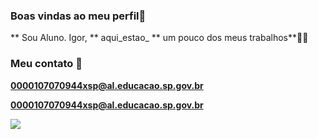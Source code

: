 ### Boas vindas ao meu perfil🥇

** Sou Aluno. Igor, ** aqui_estao_ ** um pouco dos meus trabalhos**🧑‍🚀

###  Meu contato 📧

**0000107070944xsp@al.educacao.sp.gov.br**

**0000107070944xsp@al.educacao.sp.gov.br**

![](https://tenor.com/pt-BR/view/ademola-lookman-lookman-lookman-atalanta-gif-26743092)



